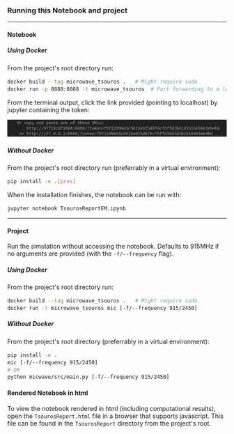 <h3> Running this Notebook and project </h3>

---
<h4> Notebook </h4>

<h5> Using Docker </h5>

From the project's root directory run:
```sh
docker build --tag microwave_tsouros .   # Might require sudo
docker run -p 8888:8888 -t microwave_tsouros  # Port forwarding to a local ip is required to access the nb.
```
From the terminal output, click the link provided (pointing to localhost) by jupyter containing the token:

![jupyter_docker](images/jupyter_run.png)

<h5> Without Docker </h5>

From the project's root directory run (preferrably in a virtual environment):
```sh
pip install -e .[pres]
```
When the installation finishes, the notebook can be run with:
```sh
jupyter notebook TsourosReportEM.ipynb
```
***

<h4> Project </h4>

Run the simulation without accessing the notebook. Defaults to 915MHz if no arguments are provided (with the `-f/--frequency` flag).

<h5> Using Docker </h5>

From the project's root directory run:
```sh
docker build --tag microwave_tsouros .   # Might require sudo
docker run -t microwave_tsouros mic [-f/--frequency 915/2450]
```

<h5> Without Docker </h5>

From the project's root directory (preferrably in a virtual environment):
```sh
pip install -e .
mic [-f/--frequency 915/2450]
# OR
python micwave/src/main.py [-f/--frequency 915/2450]
```
<h4> Rendered Notebook in html </h4>

To view the notebook rendered in html (including computational results), open the `TsourosReport.html` file in a browser that supports javascript. This file can be found in the `TsourosReport` directory from the project's root.

